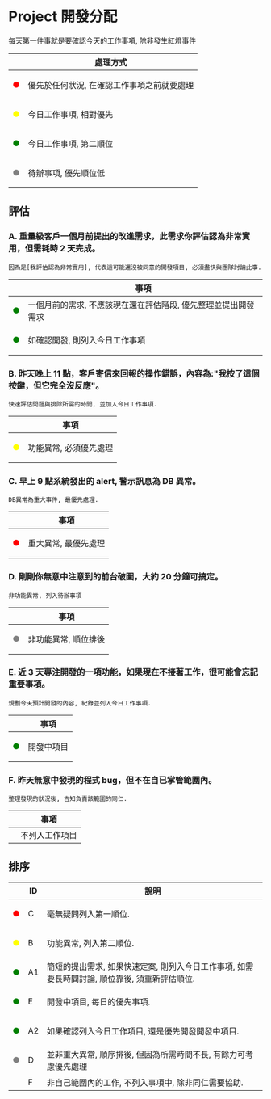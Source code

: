 
# Project 開發分配
每天第一件事就是要確認今天的工作事項, 除非發生紅燈事件

|  | 處理方式 |
| -------- | -------- |
| <p style='color:red'>●</p>    | 優先於任何狀況, 在確認工作事項之前就要處理 |
| <p style='color:yellow'>●</p> | 今日工作事項, 相對優先 |
| <p style='color:green'>●</p>  | 今日工作事項, 第二順位 |
| <p style='color:gray'>●</p>   | 待辦事項, 優先順位低 |

## 評估
### A. 重量級客戶一個月前提出的改進需求，此需求你評估認為非常實用，但需耗時 2 天完成。
```
因為是[我評估認為非常實用], 代表這可能還沒被同意的開發項目, 必須盡快與團隊討論此事.
```

|  | 事項 |
| -------- | -------- |
| <p style='color:green'>●</p> | 一個月前的需求, 不應該現在還在評估階段, 優先整理並提出開發需求 |
| <p style='color:green'>●</p> | 如確認開發, 則列入今日工作事項 |

### B. 昨天晚上 11 點，客戶寄信來回報的操作錯誤，內容為:"我按了這個按鍵，但它完全沒反應"。
```
快速評估問題與排除所需的時間, 並加入今日工作事項.
```
|  | 事項 |
| - | - |
| <p style='color:yellow'>●</p> | 功能異常, 必須優先處理 |

### C. 早上 9 點系統發出的 alert, 警示訊息為 DB 異常。
```
DB異常為重大事件, 最優先處理.
```
|  | 事項 |
| - | - |
| <p style='color:red'>●</p> | 重大異常, 最優先處理 |

### D. 剛剛你無意中注意到的前台破圖，大約 20 分鐘可搞定。
```
非功能異常, 列入待辦事項
```
|  | 事項 |
| - | - |
| <p style='color:gray'>●</p> | 非功能異常, 順位排後 |

### E. 近 3 天專注開發的一項功能，如果現在不接著工作，很可能會忘記重要事項。
```
規劃今天預計開發的內容, 紀錄並列入今日工作事項.
```
|  | 事項 |
| - | - |
| <p style='color:green'>●</p> | 開發中項目 |

### F. 昨天無意中發現的程式 bug，但不在自已掌管範圍內。
```
整理發現的狀況後, 告知負責該範圍的同仁.
```
|  | 事項 |
| - | - |
|   | 不列入工作項目 |

## 排序
|  | ID | 說明 |
| - | - | - |
| <p style='color:red'>●</p>    | C  | 毫無疑問列入第一順位. |
| <p style='color:yellow'>●</p> | B  | 功能異常, 列入第二順位. |
| <p style='color:green'>●</p>  | A1 | 簡短的提出需求, 如果快速定案, 則列入今日工作事項, 如需要長時間討論, 順位靠後, 須重新評估順位. |
| <p style='color:green'>●</p>  | E  | 開發中項目, 每日的優先事項. |
| <p style='color:green'>●</p>  | A2 | 如果確認列入今日工作項目, 還是優先開發開發中項目. |
| <p style='color:gray'>●</p>   | D  | 並非重大異常, 順序排後, 但因為所需時間不長, 有餘力可考慮優先處理 |
|                               | F  | 非自己範圍內的工作, 不列入事項中, 除非同仁需要協助. |

